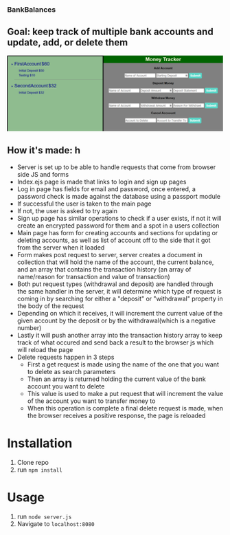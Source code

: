 ### BankBalances
## Goal: keep track of multiple bank accounts and update, add, or delete them
![home page](public/Capture.PNG)
## How it's made: h
- Server is set up to be able to handle requests that come from browser side JS and forms
- Index.ejs page is made that links to login and sign up pages
- Log in page has fields for email and password, once entered, a password check is made against the database using a passport module
- If successful the user is taken to the main page
- If not, the user is asked to try again 
- Sign up page has similar operations to check if a user exists, if not it will create an encrypted password for them and a spot in a users collection
- Main page has form for creating accounts and sections for updating or deleting accounts, as well as list of account off to the side that it got from the server when it loaded
- Form makes post request to server, server creates a document in collection that will hold the name of the account, the current balance, and an array that contains the transaction history (an array of name/reason for transaction and value of transaction)
- Both put request types (withdrawal and deposit) are handled through the same handler in the server, it will determine which type of request is coming in by searching for either a "deposit" or "withdrawal" property in the body of the request
- Depending on which it receives, it will increment the current value of the given account by the deposit or by the withdrawal(which is a negative number)
- Lastly it will push another array into the transaction history array to keep track of what occured and send back a result to the browser js which will reload the page
- Delete requests happen in 3 steps
  - First a get request is made using the name of the one that you want to delete as search parameters
  - Then an array is returned holding the current value of the bank account you want to delete
  - This value is used to make a put request that will increment the value of the account you want to transfer money to
  - When this operation is complete a final delete request is made, when the browser receives a positive response, the page is reloaded
# Installation

1. Clone repo
2. run `npm install`

# Usage

1. run `node server.js`
2. Navigate to `localhost:8080`

